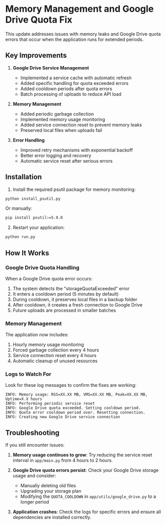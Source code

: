 # Memory Management and Google Drive Quota Fix

This update addresses issues with memory leaks and Google Drive quota errors that occur when the application runs for extended periods.

## Key Improvements

1. **Google Drive Service Management**
   - Implemented a service cache with automatic refresh
   - Added specific handling for quota exceeded errors
   - Added cooldown periods after quota errors
   - Batch processing of uploads to reduce API load

2. **Memory Management**
   - Added periodic garbage collection
   - Implemented memory usage monitoring
   - Added service connection reset to prevent memory leaks
   - Preserved local files when uploads fail

3. **Error Handling**
   - Improved retry mechanisms with exponential backoff
   - Better error logging and recovery
   - Automatic service reset after serious errors

## Installation

1. Install the required psutil package for memory monitoring:

```bash
python install_psutil.py
```

Or manually:

```bash
pip install psutil>=5.9.0
```

2. Restart your application:

```bash
python run.py
```

## How It Works

### Google Drive Quota Handling

When a Google Drive quota error occurs:
1. The system detects the "storageQuotaExceeded" error
2. It enters a cooldown period (5 minutes by default)
3. During cooldown, it preserves local files in a backup folder
4. After cooldown, it creates a fresh connection to Google Drive
5. Future uploads are processed in smaller batches

### Memory Management

The application now includes:
1. Hourly memory usage monitoring
2. Forced garbage collection every 4 hours
3. Service connection reset every 4 hours
4. Automatic cleanup of unused resources

### Logs to Watch For

Look for these log messages to confirm the fixes are working:

```
INFO: Memory usage: RSS=XX.XX MB, VMS=XX.XX MB, Peak=XX.XX MB, Uptime=X.X hours
INFO: Performing periodic service reset
INFO: Google Drive quota exceeded. Setting cooldown period.
INFO: Quota error cooldown period over. Resetting connection.
INFO: Creating new Google Drive service connection
```

## Troubleshooting

If you still encounter issues:

1. **Memory usage continues to grow**: Try reducing the service reset interval in `app/main.py` from 4 hours to 2 hours.

2. **Google Drive quota errors persist**: Check your Google Drive storage usage and consider:
   - Manually deleting old files
   - Upgrading your storage plan
   - Modifying the `QUOTA_COOLDOWN` in `app/utils/google_drive.py` to a longer period

3. **Application crashes**: Check the logs for specific errors and ensure all dependencies are installed correctly. 